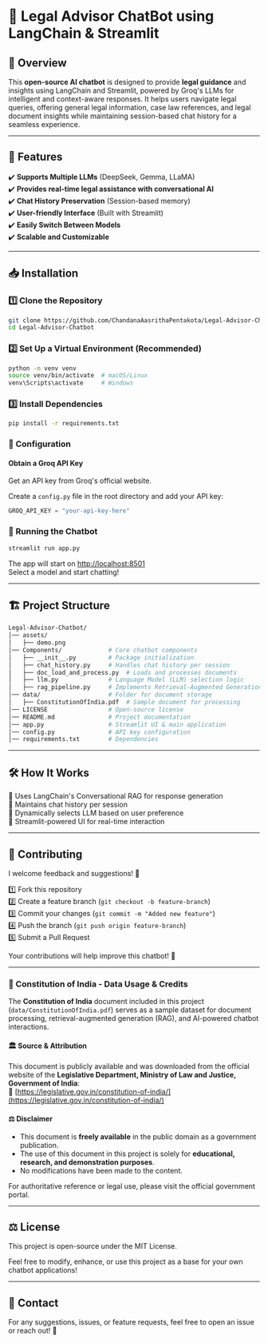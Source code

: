 # 🧠 Legal Advisor ChatBot using LangChain & Streamlit  

## 🌟 Overview  
This **open-source AI chatbot** is designed to provide **legal guidance** and insights using LangChain and Streamlit, powered by Groq's LLMs for intelligent and context-aware responses. It helps users navigate legal queries, offering general legal information, case law references, and legal document insights while maintaining session-based chat history for a seamless experience.

---

## 🎯 Features  
✔️ **Supports Multiple LLMs** (DeepSeek, Gemma, LLaMA)  
✔️ **Provides real-time legal assistance with conversational AI**  
✔️ **Chat History Preservation** (Session-based memory)  
✔️ **User-friendly Interface** (Built with Streamlit)  
✔️ **Easily Switch Between Models**  
✔️ **Scalable and Customizable**  

---

## 📥 Installation  

### **1️⃣ Clone the Repository**  
```sh  
git clone https://github.com/ChandanaAasrithaPentakota/Legal-Advisor-Chatbot.git  
cd Legal-Advisor-Chatbot  
```

### **2️⃣ Set Up a Virtual Environment (Recommended)**  
```sh  
python -m venv venv  
source venv/bin/activate  # macOS/Linux  
venv\Scripts\activate     # Windows  
```

### **3️⃣ Install Dependencies**  
```sh  
pip install -r requirements.txt  
```

### **🔑 Configuration**  
#### Obtain a Groq API Key  
Get an API key from Groq's official website.  

Create a `config.py` file in the root directory and add your API key:  
```python  
GROQ_API_KEY = "your-api-key-here"  
```

### **🚀 Running the Chatbot**  
```sh  
streamlit run app.py  
```
The app will start on [http://localhost:8501](http://localhost:8501)  
Select a model and start chatting!  

---

## 🏗️ Project Structure  
```bash
Legal-Advisor-Chatbot/
│── assets/
│   ├── demo.png
│── Components/             # Core chatbot components  
│   ├── __init__.py         # Package initialization  
│   ├── chat_history.py     # Handles chat history per session  
│   ├── doc_load_and_process.py  # Loads and processes documents  
│   ├── llm.py              # Language Model (LLM) selection logic  
│   ├── rag_pipeline.py     # Implements Retrieval-Augmented Generation (RAG)  
│── data/                   # Folder for document storage  
│   ├── ConstitutionOfIndia.pdf  # Sample document for processing  
│── LICENSE                 # Open-source license  
│── README.md               # Project documentation  
│── app.py                  # Streamlit UI & main application  
│── config.py               # API key configuration  
│── requirements.txt        # Dependencies
```
---

## 🛠️ How It Works  
🔹 Uses LangChain's Conversational RAG for response generation  
🔹 Maintains chat history per session  
🔹 Dynamically selects LLM based on user preference  
🔹 Streamlit-powered UI for real-time interaction  

---
## 🤝 Contributing  
I welcome feedback and suggestions! 🎉

1️⃣ Fork this repository  
2️⃣ Create a feature branch (`git checkout -b feature-branch`)  
3️⃣ Commit your changes (`git commit -m "Added new feature"`)  
4️⃣ Push the branch (`git push origin feature-branch`)  
5️⃣ Submit a Pull Request  

Your contributions will help improve this chatbot! 🚀  

---

### 📜 Constitution of India - Data Usage & Credits  

The **Constitution of India** document included in this project (`data/ConstitutionOfIndia.pdf`) serves as a sample dataset for document processing, retrieval-augmented generation (RAG), and AI-powered chatbot interactions.  

#### 🏛️ **Source & Attribution**  
This document is publicly available and was downloaded from the official website of the **Legislative Department, Ministry of Law and Justice, Government of India**:  
🔗 [https://legislative.gov.in/constitution-of-india/](https://legislative.gov.in/constitution-of-india/)  

#### ⚖️ **Disclaimer**  
- This document is **freely available** in the public domain as a government publication.  
- The use of this document in this project is solely for **educational, research, and demonstration purposes**.  
- No modifications have been made to the content.  

For authoritative reference or legal use, please visit the official government portal.

---

## ⚖️ License  
This project is open-source under the MIT License.  

Feel free to modify, enhance, or use this project as a base for your own chatbot applications!  

---

## 📩 Contact  
For any suggestions, issues, or feature requests, feel free to open an issue or reach out! 🚀
